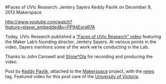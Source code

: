 #Faces of UVic Research: Jentery Sayers
Keddy Pavlik on December 9, 2013   Makerspace 

http://www.youtube.com/watch?feature=player_embedded&v=PP94EsrqR7A

<p>Today, UVic Research published a <a title="learn more" href="http://www.youtube.com/watch?v=PP94EsrqR7A" target="_blank">&#8220;Faces of UVic Research&#8221; video</a> featuring the Maker Lab&#8217;s founding director, Jentery Sayers. At various points in the video, Sayers mentions some of the work we&#8217;re conducting in the Lab.</p>
<p>Thanks to John Carswell and <a title="learn more" href="http://www.shine-ola.com/" target="_blank">Shine*Ola</a> for recording and producing the video.</p>
<p>Post by <a title="learn more" href="http://maker.uvic.ca/author/keddy/">Keddy Pavlik</a>, attached to the <a title="learn more" href="http://maker.uvic.ca/category/makerspace/">Makerspace</a> project, with the <a title="learn more" href="http://maker.uvic.ca/tag/news/">news</a> tag. Featured video for this post care of the <a title="learn more" href="http://www.uvic.ca/">University of Victoria</a>.</p>

